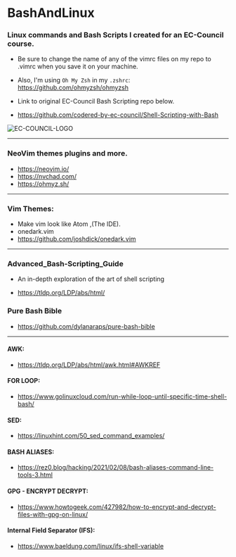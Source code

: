 # BashAndLinux

### Linux commands and Bash Scripts I created for an EC-Council course. 
- Be sure to change the name of any of the vimrc files on my repo to .vimrc when you save it on your machine.
- Also, I'm using  `Oh My Zsh` in my `.zshrc`:  https://github.com/ohmyzsh/ohmyzsh
- Link to original EC-Council Bash Scripting repo below.

- <https://github.com/codered-by-ec-council/Shell-Scripting-with-Bash>

![EC-COUNCIL-LOGO](https://user-images.githubusercontent.com/46334926/152244010-673a77a5-4309-4eba-b9d5-719d9af98e06.png)

---
### NeoVim themes plugins and more.

- <https://neovim.io/>
- <https://nvchad.com/>
- <https://ohmyz.sh/>

---

### Vim Themes:
- Make vim look like Atom ,(The IDE). 
- onedark.vim
- <https://github.com/joshdick/onedark.vim>

---

### Advanced_Bash-Scripting_Guide
 - An in-depth exploration of the art of shell scripting

- <https://tldp.org/LDP/abs/html/>

### Pure Bash Bible
- <https://github.com/dylanaraps/pure-bash-bible>
---



#### AWK:
- <https://tldp.org/LDP/abs/html/awk.html#AWKREF>


#### FOR LOOP:
- <https://www.golinuxcloud.com/run-while-loop-until-specific-time-shell-bash/>


#### SED:
- <https://linuxhint.com/50_sed_command_examples/>


#### BASH ALIASES:
- <https://rez0.blog/hacking/2021/02/08/bash-aliases-command-line-tools-3.html>

#### GPG - ENCRYPT DECRYPT:
- <https://www.howtogeek.com/427982/how-to-encrypt-and-decrypt-files-with-gpg-on-linux/>

#### Internal Field Separator (IFS):
- <https://www.baeldung.com/linux/ifs-shell-variable>
